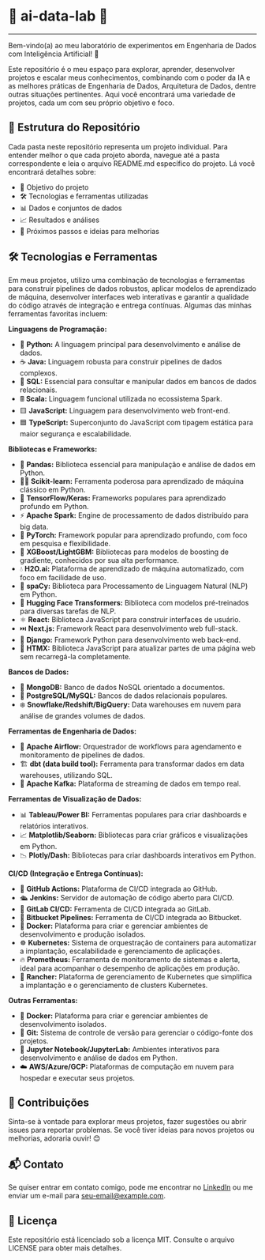 # 🤖 ai-data-lab 🚀

---

Bem-vindo(a) ao meu laboratório de experimentos em Engenharia de Dados com Inteligência Artificial! 🧪

Este repositório é o meu espaço para explorar, aprender, desenvolver projetos e escalar meus conhecimentos, combinando com o poder da IA e as melhores práticas de Engenharia de Dados, Arquitetura de Dados, dentre outras situações pertinentes. Aqui você encontrará uma variedade de projetos, cada um com seu próprio objetivo e foco.

## 📂 Estrutura do Repositório

Cada pasta neste repositório representa um projeto individual. Para entender melhor o que cada projeto aborda, navegue até a pasta correspondente e leia o arquivo README.md específico do projeto. Lá você encontrará detalhes sobre:

* 🎯 Objetivo do projeto
* 🛠️ Tecnologias e ferramentas utilizadas
* 📊 Dados e conjuntos de dados
* 📈 Resultados e análises
* 🤔 Próximos passos e ideias para melhorias

## 🛠️ Tecnologias e Ferramentas

Em meus projetos, utilizo uma combinação de tecnologias e ferramentas para construir pipelines de dados robustos, aplicar modelos de aprendizado de máquina, desenvolver interfaces web interativas e garantir a qualidade do código através de integração e entrega contínuas. Algumas das minhas ferramentas favoritas incluem:

**Linguagens de Programação:**

* 🐍 **Python:** A linguagem principal para desenvolvimento e análise de dados.
* ☕ **Java:** Linguagem robusta para construir pipelines de dados complexos.
* 📜 **SQL:** Essencial para consultar e manipular dados em bancos de dados relacionais.
* 🖩 **Scala:** Linguagem funcional utilizada no ecossistema Spark.
* 🟨 **JavaScript:** Linguagem para desenvolvimento web front-end.
* 🟦 **TypeScript:** Superconjunto do JavaScript com tipagem estática para maior segurança e escalabilidade.

**Bibliotecas e Frameworks:**

* 🐼 **Pandas:** Biblioteca essencial para manipulação e análise de dados em Python.
* 🧑‍🔬 **Scikit-learn:** Ferramenta poderosa para aprendizado de máquina clássico em Python.
* 🤖 **TensorFlow/Keras:** Frameworks populares para aprendizado profundo em Python.
* ⚡ **Apache Spark:** Engine de processamento de dados distribuído para big data.
* 🧠 **PyTorch:** Framework popular para aprendizado profundo, com foco em pesquisa e flexibilidade.
* 🚀 **XGBoost/LightGBM:** Bibliotecas para modelos de boosting de gradiente, conhecidos por sua alta performance.
* 💧 **H2O.ai:** Plataforma de aprendizado de máquina automatizado, com foco em facilidade de uso.
* 💬 **spaCy:** Biblioteca para Processamento de Linguagem Natural (NLP) em Python.
* 🤖 **Hugging Face Transformers:** Biblioteca com modelos pré-treinados para diversas tarefas de NLP.
* ⚛️ **React:** Biblioteca JavaScript para construir interfaces de usuário.
* ⏭️ **Next.js:** Framework React para desenvolvimento web full-stack.
* 📰 **Django:** Framework Python para desenvolvimento web back-end.
* 📄 **HTMX:** Biblioteca JavaScript para atualizar partes de uma página web sem recarregá-la completamente.

**Bancos de Dados:**

* 🍃 **MongoDB:** Banco de dados NoSQL orientado a documentos.
* 🐘 **PostgreSQL/MySQL:** Bancos de dados relacionais populares.
* ❄️ **Snowflake/Redshift/BigQuery:** Data warehouses em nuvem para análise de grandes volumes de dados.

**Ferramentas de Engenharia de Dados:**

* 🔄 **Apache Airflow:** Orquestrador de workflows para agendamento e monitoramento de pipelines de dados.
* 🏗️ **dbt (data build tool):** Ferramenta para transformar dados em data warehouses, utilizando SQL.
* 🌊 **Apache Kafka:** Plataforma de streaming de dados em tempo real.

**Ferramentas de Visualização de Dados:**

* 📊 **Tableau/Power BI:** Ferramentas populares para criar dashboards e relatórios interativos.
* 📈 **Matplotlib/Seaborn:** Bibliotecas para criar gráficos e visualizações em Python.
* 📉 **Plotly/Dash:** Bibliotecas para criar dashboards interativos em Python.

**CI/CD (Integração e Entrega Contínuas):**

* 🐙 **GitHub Actions:** Plataforma de CI/CD integrada ao GitHub.
* 🛳️ **Jenkins:** Servidor de automação de código aberto para CI/CD.
* 🤖 **GitLab CI/CD:** Ferramenta de CI/CD integrada ao GitLab.
* 🔷 **Bitbucket Pipelines:** Ferramenta de CI/CD integrada ao Bitbucket.
* 🐳 **Docker:** Plataforma para criar e gerenciar ambientes de desenvolvimento e produção isolados.
* ☸️ **Kubernetes:** Sistema de orquestração de containers para automatizar a implantação, escalabilidade e gerenciamento de aplicações.
* 🔥 **Prometheus:** Ferramenta de monitoramento de sistemas e alerta, ideal para acompanhar o desempenho de aplicações em produção.
* 🐂 **Rancher:** Plataforma de gerenciamento de Kubernetes que simplifica a implantação e o gerenciamento de clusters Kubernetes.

**Outras Ferramentas:**

* 🐳 **Docker:** Plataforma para criar e gerenciar ambientes de desenvolvimento isolados.
* 🐙 **Git:** Sistema de controle de versão para gerenciar o código-fonte dos projetos.
* 📓 **Jupyter Notebook/JupyterLab:** Ambientes interativos para desenvolvimento e análise de dados em Python.
* ☁️ **AWS/Azure/GCP:** Plataformas de computação em nuvem para hospedar e executar seus projetos.

## 🤝 Contribuições

Sinta-se à vontade para explorar meus projetos, fazer sugestões ou abrir issues para reportar problemas. Se você tiver ideias para novos projetos ou melhorias, adoraria ouvir! 😊

## 📬 Contato

Se quiser entrar em contato comigo, pode me encontrar no [LinkedIn](https://www.linkedin.com/in/ricardophg-santos/) ou me enviar um e-mail para [seu-email@example.com](mailto:ricardophg1@gmail.com).

## 📝 Licença

Este repositório está licenciado sob a licença MIT. Consulte o arquivo LICENSE para obter mais detalhes.
